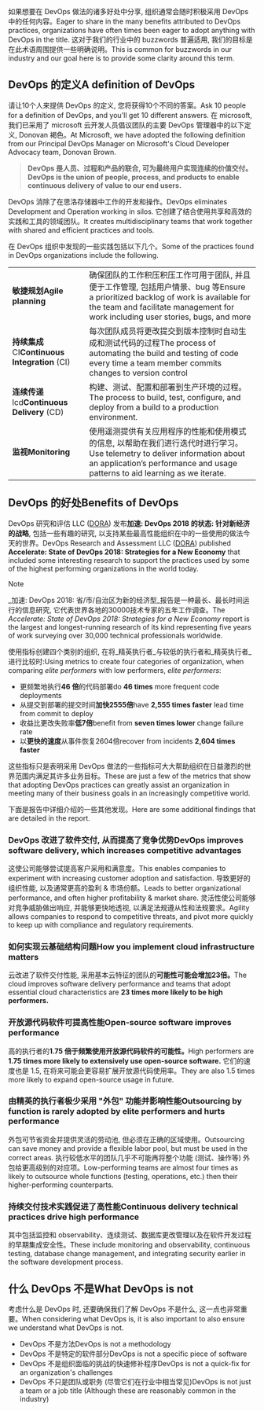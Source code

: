 <span data-ttu-id="b8c90-101">如果想要在 DevOps 做法的诸多好处中分享, 组织通常会随时积极采用 DevOps 中的任何内容。</span><span class="sxs-lookup"><span data-stu-id="b8c90-101">Eager to share in the many benefits attributed to DevOps practices, organizations have often times been eager to adopt anything with DevOps in the title.</span></span> <span data-ttu-id="b8c90-102">这对于我们的行业中的 buzzwords 普遍适用, 我们的目标是在此术语周围提供一些明确说明。</span><span class="sxs-lookup"><span data-stu-id="b8c90-102">This is common for buzzwords in our industry and our goal here is to provide some clarity around this term.</span></span>

## <a name="a-definition-of-devops"></a><span data-ttu-id="b8c90-103">DevOps 的定义</span><span class="sxs-lookup"><span data-stu-id="b8c90-103">A definition of DevOps</span></span>

<span data-ttu-id="b8c90-104">请让10个人来提供 DevOps 的定义, 您将获得10个不同的答案。</span><span class="sxs-lookup"><span data-stu-id="b8c90-104">Ask 10 people for a definition of DevOps, and you'll get 10 different answers.</span></span> <span data-ttu-id="b8c90-105">在 microsoft, 我们已采用了 microsoft 云开发人员倡议团队的主要 DevOps 管理器中的以下定义, Donovan 褐色。</span><span class="sxs-lookup"><span data-stu-id="b8c90-105">At Microsoft, we have adopted the following definition from our Principal DevOps Manager on Microsoft's Cloud Developer Advocacy team, Donovan Brown.</span></span>

> <span data-ttu-id="b8c90-106">**DevOps 是人员、过程和产品的联合, 可为最终用户实现连续的价值交付。**</span><span class="sxs-lookup"><span data-stu-id="b8c90-106">**DevOps is the union of people, process, and products to enable continuous delivery of value to our end users.**</span></span>

<span data-ttu-id="b8c90-107">DevOps 消除了在思洛存储器中工作的开发和操作。</span><span class="sxs-lookup"><span data-stu-id="b8c90-107">DevOps eliminates Development and Operation working in silos.</span></span> <span data-ttu-id="b8c90-108">它创建了结合使用共享和高效的实践和工具的领域团队。</span><span class="sxs-lookup"><span data-stu-id="b8c90-108">It creates multidisciplinary teams that work together with shared and efficient practices and tools.</span></span>

<span data-ttu-id="b8c90-109">在 DevOps 组织中发现的一些实践包括以下几个。</span><span class="sxs-lookup"><span data-stu-id="b8c90-109">Some of the practices found in DevOps organizations include the following.</span></span>

| | |
|-|-|
| <span data-ttu-id="b8c90-110">**敏捷规划**</span><span class="sxs-lookup"><span data-stu-id="b8c90-110">**Agile planning**</span></span> | <span data-ttu-id="b8c90-111">确保团队的工作积压积压工作可用于团队, 并且便于工作管理, 包括用户情景、bug 等</span><span class="sxs-lookup"><span data-stu-id="b8c90-111">Ensure a prioritized backlog of work is available for the team and facilitate management for work including user stories, bugs, and more</span></span> |
| <span data-ttu-id="b8c90-112">**持续集成**CI</span><span class="sxs-lookup"><span data-stu-id="b8c90-112">**Continuous Integration** (CI)</span></span> | <span data-ttu-id="b8c90-113">每次团队成员将更改提交到版本控制时自动生成和测试代码的过程</span><span class="sxs-lookup"><span data-stu-id="b8c90-113">The process of automating the build and testing of code every time a team member commits changes to version control</span></span> |
| <span data-ttu-id="b8c90-114">**连续传递**lcd</span><span class="sxs-lookup"><span data-stu-id="b8c90-114">**Continuous Delivery** (CD)</span></span> | <span data-ttu-id="b8c90-115">构建、测试、配置和部署到生产环境的过程。</span><span class="sxs-lookup"><span data-stu-id="b8c90-115">The process to build, test, configure, and deploy from a build to a production environment.</span></span> |
| <span data-ttu-id="b8c90-116">**监视**</span><span class="sxs-lookup"><span data-stu-id="b8c90-116">**Monitoring**</span></span> | <span data-ttu-id="b8c90-117">使用遥测提供有关应用程序的性能和使用模式的信息, 以帮助在我们进行迭代时进行学习。</span><span class="sxs-lookup"><span data-stu-id="b8c90-117">Use telemetry to deliver information about an application’s performance and usage patterns to aid learning as we iterate.</span></span> |


## <a name="benefits-of-devops"></a><span data-ttu-id="b8c90-118">DevOps 的好处</span><span class="sxs-lookup"><span data-stu-id="b8c90-118">Benefits of DevOps</span></span>

<span data-ttu-id="b8c90-119">DevOps 研究和评估 LLC ([DORA](https://devops-research.com/)) 发布**加速: DevOps 2018 的状态: 针对新经济的战略**, 包括一些有趣的研究, 以支持某些最高性能组织在中的一些使用的做法今天的世界。</span><span class="sxs-lookup"><span data-stu-id="b8c90-119">DevOps Research and Assessment LLC ([DORA](https://devops-research.com/)) published **Accelerate: State of DevOps 2018: Strategies for a New Economy** that included some interesting research to support the practices used by some of the highest performing organizations in the world today.</span></span> 

> [!NOTE]
> <span data-ttu-id="b8c90-120">_加速: DevOps 2018: 省/市/自治区为新的经济型_报告是一种最长、最长时间运行的信息研究, 它代表世界各地的30000技术专家的五年工作调查。</span><span class="sxs-lookup"><span data-stu-id="b8c90-120">The _Accelerate: State of DevOps 2018: Strategies for a New Economy_ report is the largest and longest-running research of its kind representing five years of work surveying over 30,000 technical professionals worldwide.</span></span>

<span data-ttu-id="b8c90-121">使用指标创建四个类别的组织, 在将_精英执行者_与较低的执行者和_精英执行者_进行比较时:</span><span class="sxs-lookup"><span data-stu-id="b8c90-121">Using metrics to create four categories of organization, when comparing _elite performers_ with low performers, _elite performers_:</span></span>

- <span data-ttu-id="b8c90-122">更频繁地执行**46 倍**的代码部署</span><span class="sxs-lookup"><span data-stu-id="b8c90-122">do **46 times** more frequent code deployments</span></span>
- <span data-ttu-id="b8c90-123">从提交到部署的提交时间**加快2555倍**</span><span class="sxs-lookup"><span data-stu-id="b8c90-123">have **2,555 times faster** lead time from commit to deploy</span></span>
- <span data-ttu-id="b8c90-124">收益比更改失败率**低7倍**</span><span class="sxs-lookup"><span data-stu-id="b8c90-124">benefit from **seven times lower** change failure rate</span></span>
- <span data-ttu-id="b8c90-125">以**更快的速度**从事件恢复2604倍</span><span class="sxs-lookup"><span data-stu-id="b8c90-125">recover from incidents **2,604 times faster**</span></span>

<span data-ttu-id="b8c90-126">这些指标只是表明采用 DevOps 做法的一些指标可大大帮助组织在日益激烈的世界范围内满足其许多业务目标。</span><span class="sxs-lookup"><span data-stu-id="b8c90-126">These are just a few of the metrics that show that adopting DevOps practices can greatly assist an organization in meeting many of their business goals in an increasingly competitive world.</span></span>

<span data-ttu-id="b8c90-127">下面是报告中详细介绍的一些其他发现。</span><span class="sxs-lookup"><span data-stu-id="b8c90-127">Here are some additional findings that are detailed in the report.</span></span>

### <a name="devops-improves-software-delivery-which-increases-competitive-advantages"></a><span data-ttu-id="b8c90-128">DevOps 改进了软件交付, 从而提高了竞争优势</span><span class="sxs-lookup"><span data-stu-id="b8c90-128">DevOps improves software delivery, which increases competitive advantages</span></span>

<span data-ttu-id="b8c90-129">这使公司能够尝试提高客户采用和满意度。</span><span class="sxs-lookup"><span data-stu-id="b8c90-129">This enables companies to experiment with increasing customer adoption and satisfaction.</span></span> <span data-ttu-id="b8c90-130">导致更好的组织性能, 以及通常更高的盈利 & 市场份额。</span><span class="sxs-lookup"><span data-stu-id="b8c90-130">Leads to better organizational performance, and often higher profitability & market share.</span></span> <span data-ttu-id="b8c90-131">灵活性使公司能够对竞争威胁做出响应, 并能够更快地透视, 以满足法规遵从性和法规要求。</span><span class="sxs-lookup"><span data-stu-id="b8c90-131">Agility allows companies to respond to competitive threats, and pivot more quickly to keep up with compliance and regulatory requirements.</span></span>

### <a name="how-you-implement-cloud-infrastructure-matters"></a><span data-ttu-id="b8c90-132">如何实现云基础结构问题</span><span class="sxs-lookup"><span data-stu-id="b8c90-132">How you implement cloud infrastructure matters</span></span>

<span data-ttu-id="b8c90-133">云改进了软件交付性能, 采用基本云特征的团队的**可能性可能会增加23倍。**</span><span class="sxs-lookup"><span data-stu-id="b8c90-133">The cloud improves software delivery performance and teams that adopt essential cloud characteristics are **23 times more likely to be high performers.**</span></span>

### <a name="open-source-software-improves-performance"></a><span data-ttu-id="b8c90-134">开放源代码软件可提高性能</span><span class="sxs-lookup"><span data-stu-id="b8c90-134">Open-source software improves performance</span></span>

<span data-ttu-id="b8c90-135">高的执行者的**1.75 倍于频繁使用开放源代码软件的可能性。**</span><span class="sxs-lookup"><span data-stu-id="b8c90-135">High performers are **1.75 times more likely to extensively use open-source software.**</span></span> <span data-ttu-id="b8c90-136">它们的速度也是 1.5, 在将来可能会更容易扩展开放源代码使用率。</span><span class="sxs-lookup"><span data-stu-id="b8c90-136">They are also 1.5 times more likely to expand open-source usage in future.</span></span>

### <a name="outsourcing-by-function-is-rarely-adopted-by-elite-performers-and-hurts-performance"></a><span data-ttu-id="b8c90-137">由精英的执行者极少采用 "外包" 功能并影响性能</span><span class="sxs-lookup"><span data-stu-id="b8c90-137">Outsourcing by function is rarely adopted by elite performers and hurts performance</span></span>

<span data-ttu-id="b8c90-138">外包可节省资金并提供灵活的劳动池, 但必须在正确的区域使用。</span><span class="sxs-lookup"><span data-stu-id="b8c90-138">Outsourcing can save money and provide a flexible labor pool, but must be used in the correct areas.</span></span> <span data-ttu-id="b8c90-139">执行较低水平的团队几乎不可能再将整个功能 (测试、操作等) 外包给更高级别的对应项。</span><span class="sxs-lookup"><span data-stu-id="b8c90-139">Low-performing teams are almost four times as likely to outsource whole functions (testing, operations, etc.) then their higher-performing counterparts.</span></span>

### <a name="continuous-delivery-technical-practices-drive-high-performance"></a><span data-ttu-id="b8c90-140">持续交付技术实践促进了高性能</span><span class="sxs-lookup"><span data-stu-id="b8c90-140">Continuous delivery technical practices drive high performance</span></span>

<span data-ttu-id="b8c90-141">其中包括监控和 observability、连续测试、数据库更改管理以及在软件开发过程的早期集成安全性。</span><span class="sxs-lookup"><span data-stu-id="b8c90-141">These include monitoring and observability, continuous testing, database change management, and integrating security earlier in the software development process.</span></span>

## <a name="what-devops-is-not"></a><span data-ttu-id="b8c90-142">什么 DevOps 不是</span><span class="sxs-lookup"><span data-stu-id="b8c90-142">What DevOps is not</span></span>

<span data-ttu-id="b8c90-143">考虑什么是 DevOps 时, 还要确保我们了解 DevOps 不是什么, 这一点也非常重要。</span><span class="sxs-lookup"><span data-stu-id="b8c90-143">When considering what DevOps is, it is also important to also ensure we understand what DevOps is not.</span></span>

- <span data-ttu-id="b8c90-144">DevOps 不是方法</span><span class="sxs-lookup"><span data-stu-id="b8c90-144">DevOps is not a methodology</span></span>
- <span data-ttu-id="b8c90-145">DevOps 不是特定的软件部分</span><span class="sxs-lookup"><span data-stu-id="b8c90-145">DevOps is not a specific piece of software</span></span>
- <span data-ttu-id="b8c90-146">DevOps 不是组织面临的挑战的快速修补程序</span><span class="sxs-lookup"><span data-stu-id="b8c90-146">DevOps is not a quick-fix for an organization's challenges</span></span>
- <span data-ttu-id="b8c90-147">DevOps 不只是团队或职务 (尽管它们在行业中相当常见)</span><span class="sxs-lookup"><span data-stu-id="b8c90-147">DevOps is not just a team or a job title (Although these are reasonably common in the industry)</span></span>